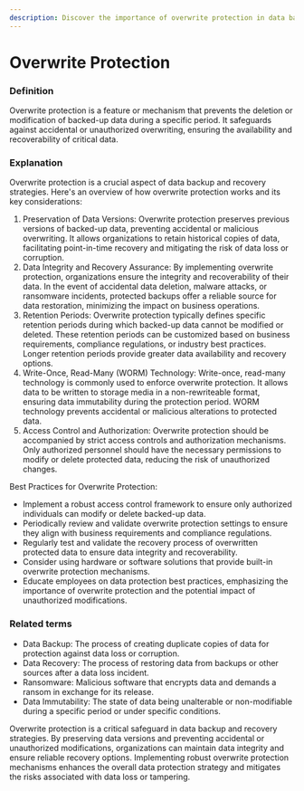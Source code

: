 ```yaml
---
description: Discover the importance of overwrite protection in data backup and recovery.
---
```


# Overwrite Protection

### Definition

Overwrite protection is a feature or mechanism that prevents the deletion or modification of backed-up data during a specific period. It safeguards against accidental or unauthorized overwriting, ensuring the availability and recoverability of critical data.

### Explanation

Overwrite protection is a crucial aspect of data backup and recovery strategies. Here's an overview of how overwrite protection works and its key considerations:

1. Preservation of Data Versions: Overwrite protection preserves previous versions of backed-up data, preventing accidental or malicious overwriting. It allows organizations to retain historical copies of data, facilitating point-in-time recovery and mitigating the risk of data loss or corruption.
2. Data Integrity and Recovery Assurance: By implementing overwrite protection, organizations ensure the integrity and recoverability of their data. In the event of accidental data deletion, malware attacks, or ransomware incidents, protected backups offer a reliable source for data restoration, minimizing the impact on business operations.
3. Retention Periods: Overwrite protection typically defines specific retention periods during which backed-up data cannot be modified or deleted. These retention periods can be customized based on business requirements, compliance regulations, or industry best practices. Longer retention periods provide greater data availability and recovery options.
4. Write-Once, Read-Many (WORM) Technology: Write-once, read-many technology is commonly used to enforce overwrite protection. It allows data to be written to storage media in a non-rewriteable format, ensuring data immutability during the protection period. WORM technology prevents accidental or malicious alterations to protected data.
5. Access Control and Authorization: Overwrite protection should be accompanied by strict access controls and authorization mechanisms. Only authorized personnel should have the necessary permissions to modify or delete protected data, reducing the risk of unauthorized changes.

Best Practices for Overwrite Protection:

* Implement a robust access control framework to ensure only authorized individuals can modify or delete backed-up data.
* Periodically review and validate overwrite protection settings to ensure they align with business requirements and compliance regulations.
* Regularly test and validate the recovery process of overwritten protected data to ensure data integrity and recoverability.
* Consider using hardware or software solutions that provide built-in overwrite protection mechanisms.
* Educate employees on data protection best practices, emphasizing the importance of overwrite protection and the potential impact of unauthorized modifications.

### Related terms

* Data Backup: The process of creating duplicate copies of data for protection against data loss or corruption.
* Data Recovery: The process of restoring data from backups or other sources after a data loss incident.
* Ransomware: Malicious software that encrypts data and demands a ransom in exchange for its release.
* Data Immutability: The state of data being unalterable or non-modifiable during a specific period or under specific conditions.

Overwrite protection is a critical safeguard in data backup and recovery strategies. By preserving data versions and preventing accidental or unauthorized modifications, organizations can maintain data integrity and ensure reliable recovery options. Implementing robust overwrite protection mechanisms enhances the overall data protection strategy and mitigates the risks associated with data loss or tampering.
